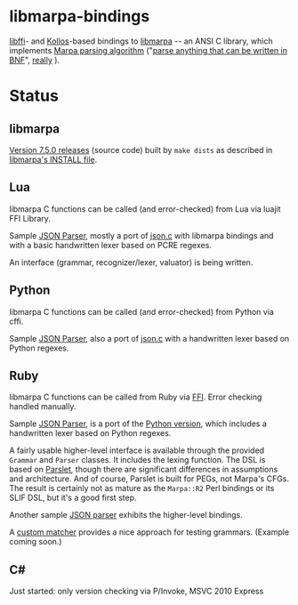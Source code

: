 ﻿libmarpa-bindings
=================

[libffi](https://sourceware.org/libffi/)- and
[Kollos](https://github.com/jeffreykegler/kollos)-based
bindings to
[libmarpa](https://github.com/jeffreykegler/libmarpa)
-- an ANSI C library, which implements
[Marpa parsing algorithm](http://savage.net.au/Marpa.html)
("[parse anything that can be written in BNF](
http://blogs.perl.org/users/jeffrey_kegler/2012/03/user-experiences-with-marpa-some-observations.html)",
[really](http://metacpan.org/source/JDDPAUSE/MarpaX-Languages-SQL2003-AST-0.005/lib/MarpaX/Languages/SQL2003/AST.pm#L299)
).

Status
======

libmarpa
--------

  [Version 7.5.0 releases](https://github.com/rns/libmarpa-bindings/releases) (source code)
  built by `make dists` as described in
  [libmarpa's INSTALL file](https://github.com/jeffreykegler/libmarpa/blob/master/INSTALL).

Lua
---

  libmarpa C functions can be called (and error-checked) from Lua via luajit FFI Library.

  Sample [JSON Parser](https://github.com/rns/libmarpa-bindings/blob/master/lua/test/json.t.lua),
  mostly a port of [json.c](https://github.com/jeffreykegler/libmarpa/blob/master/test/json.c)
  with libmarpa bindings and with a basic handwritten lexer based on PCRE regexes.

  An interface (grammar, recognizer/lexer, valuator) is being written.

Python
------

  libmarpa C functions can be called (and error-checked) from Python via cffi.

  Sample [JSON Parser](https://github.com/rns/libmarpa-bindings/blob/master/python/json-libmarpa.py),
  also a port of [json.c](https://github.com/jeffreykegler/libmarpa/blob/master/test/json.c)
  with a handwritten lexer based on Python regexes.

Ruby
----

  libmarpa C functions can be called from Ruby via
  [FFI](https://github.com/ffi/ffi).  Error checking handled manually.

  Sample [JSON Parser](https://github.com/rns/libmarpa-bindings/blob/master/ruby/json-libmarpa.rb),
  is a port of the [Python version](https://github.com/rns/libmarpa-bindings/blob/master/python/json-libmarpa.py), 
  which includes a handwritten lexer based on Python regexes.

  A fairly usable higher-level interface is available through the provided
  `Grammar` and `Parser` classes.  It includes the lexing function.  The DSL is
  based on [Parslet](https://github.com/kschiess/parslet), though there are
  significant differences in assumptions and architecture.  And of course,
  Parslet is built for PEGs, not Marpa's CFGs.  The result is certainly not as
  mature as the `Marpa::R2` Perl bindings or its SLIF DSL, but it's a good
  first step.

  Another sample [JSON parser](https://github.com/rns/libmarpa-bindings/blob/master/ruby/json-marpa.rb)
  exhibits the higher-level bindings.

  A [custom matcher](https://github.com/rns/libmarpa-bindings/blob/master/ruby/marpa/rig.rb) 
  provides a nice approach for testing grammars.  (Example coming soon.)

C#
--

  Just started: only version checking via P/Invoke, MSVC 2010 Express


